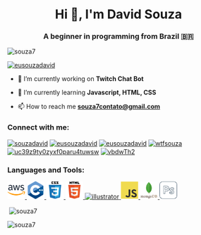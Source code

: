 <h1 align="center">Hi 👋, I'm David Souza</h1>
<h3 align="center">A beginner in programming from Brazil 🇧🇷</h3>

<p align="left"> <img src="https://komarev.com/ghpvc/?username=souza7&label=Profile%20views&color=0e75b6&style=flat" alt="souza7" /> </p>

<p align="left"> <a href="https://twitter.com/eusouzadavid" target="blank"><img src="https://img.shields.io/twitter/follow/eusouzadavid?logo=twitter&style=for-the-badge" alt="eusouzadavid" /></a> </p>

- 🔭 I’m currently working on **Twitch Chat Bot**

- 🌱 I’m currently learning **Javascript, HTML, CSS**

- 📫 How to reach me **souza7contato@gmail.com**

<h3 align="left">Connect with me:</h3>
<p align="left">
<a href="https://codepen.io/souzadavid" target="blank"><img align="center" src="https://img.shields.io/badge/Codepen-000000?style=for-the-badge&logo=codepen&logoColor=white" alt="souzadavid" /></a>
<a href="https://twitter.com/eusouzadavid" target="blank"><img align="center" src="https://img.shields.io/badge/Twitter-1DA1F2?style=for-the-badge&logo=twitter&logoColor=white" alt="eusouzadavid" /></a>
<a href="https://fb.com/eusouzadavid" target="blank"><img align="center" src="https://img.shields.io/badge/Facebook-1877F2?style=for-the-badge&logo=facebook&logoColor=white" alt="eusouzadavid" /></a>
<a href="https://instagram.com/wtfsouza" target="blank"><img align="center" src="https://img.shields.io/badge/Instagram-E4405F?style=for-the-badge&logo=instagram&logoColor=white" alt="wtfsouza" /></a>
<a href="https://www.youtube.com/c/uc39z9ty0zyxf0paru4tuwsw" target="blank"><img align="center" src="https://img.shields.io/badge/YouTube-FF0000?style=for-the-badge&logo=youtube&logoColor=white" alt="uc39z9ty0zyxf0paru4tuwsw" /></a>
<a href="https://discord.gg/vbdwTh2" target="blank"><img align="center" src="https://img.shields.io/badge/Discord-7289DA?style=for-the-badge&logo=discord&logoColor=white" alt="vbdwTh2" /></a>
</p>

<h3 align="left">Languages and Tools:</h3>
<p align="left"> <a href="https://aws.amazon.com" target="_blank"> <img src="https://raw.githubusercontent.com/devicons/devicon/master/icons/amazonwebservices/amazonwebservices-original-wordmark.svg" alt="aws" width="40" height="40"/> </a> <a href="https://www.w3schools.com/cpp/" target="_blank"> <img src="https://raw.githubusercontent.com/devicons/devicon/master/icons/cplusplus/cplusplus-original.svg" alt="cplusplus" width="40" height="40"/> </a> <a href="https://www.w3schools.com/css/" target="_blank"> <img src="https://raw.githubusercontent.com/devicons/devicon/master/icons/css3/css3-original-wordmark.svg" alt="css3" width="40" height="40"/> </a> <a href="https://www.w3.org/html/" target="_blank"> <img src="https://raw.githubusercontent.com/devicons/devicon/master/icons/html5/html5-original-wordmark.svg" alt="html5" width="40" height="40"/> </a> <a href="https://www.adobe.com/in/products/illustrator.html" target="_blank"> <img src="https://www.vectorlogo.zone/logos/adobe_illustrator/adobe_illustrator-icon.svg" alt="illustrator" width="40" height="40"/> </a> <a href="https://developer.mozilla.org/en-US/docs/Web/JavaScript" target="_blank"> <img src="https://raw.githubusercontent.com/devicons/devicon/master/icons/javascript/javascript-original.svg" alt="javascript" width="40" height="40"/> </a> <a href="https://www.mongodb.com/" target="_blank"> <img src="https://raw.githubusercontent.com/devicons/devicon/master/icons/mongodb/mongodb-original-wordmark.svg" alt="mongodb" width="40" height="40"/> </a> <a href="https://www.photoshop.com/en" target="_blank"> <img src="https://raw.githubusercontent.com/devicons/devicon/master/icons/photoshop/photoshop-line.svg" alt="photoshop" width="40" height="40"/> </a> </p>

<p>&nbsp;<img align="center" src="https://github-readme-stats-souza7.vercel.app/api?username=souza7&show_icons=true&theme=radical" alt="souza7" /></p>

<p><img align="left" src="https://github-readme-stats.vercel.app/api/top-langs?username=souza7&show_icons=true&locale=en&theme=radical" alt="souza7" /></p>

